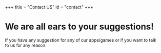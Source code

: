 +++
title = "Contact US"
id = "contact"
+++

# We are all ears to your suggestions!

If you have any suggestion for any of our apps/games or if you want to talk to us for any reason
